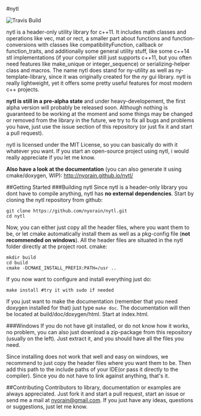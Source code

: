 #nytl

![Travis Build](https://travis-ci.org/nyorain/nytl.svg?branch=master)

nytl is a header-only utility library for c++11. It includes math classes and operations like vec, mat or rect, a smaller part about functions and function-conversions with classes like compatibilityFunction, callback or function_traits, and additionally some general utility stuff, like some c++14 stl implementations (if your compiler still just supports c++11, but you often need features like make_unique or integer_sequence) or serializing-helper class and macros.
The name nytl does stand for ny-utility as well as ny-template-library, since it was originally created for the _ny_ gui library.
nytl is really lightweight, yet it offers some pretty useful features for most modern c++ projects.

__nytl is still in a pre-alpha state__ and under heavy-developement, the first alpha version will probably be released soon. Although nothing is guaranteed to be working at the moment and some things may be changed or removed from the library in the future, we try to fix all bugs and problems you have, just use the issue section of this repository (or just fix it and start a pull request).

nytl is licensed under the MIT License, so you can basically do with it whatever you want. If you start an open-source project using nytl, i would really appreciate if you let me know.

__Also have a look at the documentation__ (you can also generate it using cmake/doxygen, WIP): http://nyorain.github.io/nytl/

##Getting Started 
###Building nytl
Since nytl is a header-only library you dont have to compile anything, nytl has __no external dependencies__.
Start by cloning the nytl repository from github:
```
git clone https://github.com/nyorain/nytl.git
cd nytl
```

Now, you can either just copy all the header files, where you want them to be, or let cmake automatically install them as well as a pkg-config file (__not recommended on windows__).
All the header files are situated in the nytl folder directly at the project root.
cmake:
```
mkdir build
cd build
cmake -DCMAKE_INSTALL_PREFIX:PATH=/usr ..
```

If you now want to configure and install everything just do:
```
make install #try it with sudo if needed
```

If you just want to make the documentation (remember that you need doxygen installed for that) just type `make doc`.
The documentation will then be located at build/doc/doxygen/html. Start at index.html.


###Windows
If you do not have git installed, or do not know how it works, no problem, you can also just download a zip-package from this repository (usually on the left).
Just extract it, and you should have all the files you need.

Since installing does not work that well and easy on windows, we recommend to just copy the header files where you want them to be.
Then add this path to the include paths of your IDE(or pass it directly to the compiler). 
Since you do not have to link against anything, that's it.

##Contributing
Contributors to library, documentation or examples are always appreciated. Just fork it and start a pull request, start an issue or send me a mail at nyorain@gmail.com. If you just have any ideas, questions or suggestions, just let me know.
